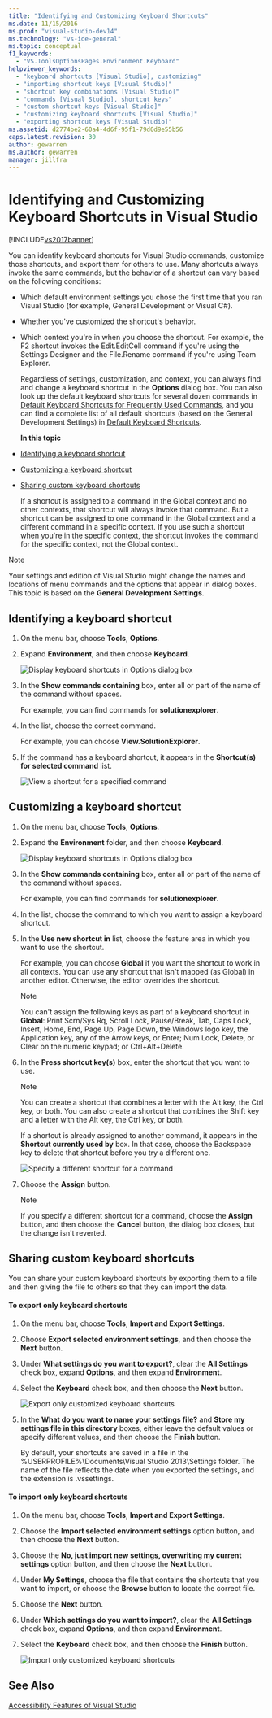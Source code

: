 ```yaml
---
title: "Identifying and Customizing Keyboard Shortcuts"
ms.date: 11/15/2016
ms.prod: "visual-studio-dev14"
ms.technology: "vs-ide-general"
ms.topic: conceptual
f1_keywords:
  - "VS.ToolsOptionsPages.Environment.Keyboard"
helpviewer_keywords:
  - "keyboard shortcuts [Visual Studio], customizing"
  - "importing shortcut keys [Visual Studio]"
  - "shortcut key combinations [Visual Studio]"
  - "commands [Visual Studio], shortcut keys"
  - "custom shortcut keys [Visual Studio]"
  - "customizing keyboard shortcuts [Visual Studio]"
  - "exporting shortcut keys [Visual Studio]"
ms.assetid: d2774be2-60a4-4d6f-95f1-79d0d9e55b56
caps.latest.revision: 30
author: gewarren
ms.author: gewarren
manager: jillfra
---
```

# Identifying and Customizing Keyboard Shortcuts in Visual Studio
[!INCLUDE[vs2017banner](../includes/vs2017banner.md)]

You can identify keyboard shortcuts for Visual Studio commands, customize those shortcuts, and export them for others to use. Many shortcuts always invoke the same commands, but the behavior of a shortcut can vary based on the following conditions:

- Which default environment settings you chose the first time that you ran Visual Studio (for example, General Development or Visual C#).

- Whether you've customized the shortcut's behavior.

- Which context you're in when you choose the shortcut. For example, the F2 shortcut invokes the Edit.EditCell command if you're using the Settings Designer and the File.Rename command if you're using Team Explorer.

  Regardless of settings, customization, and context, you can always find and change a keyboard shortcut in the **Options** dialog box. You can also look up the default keyboard shortcuts for several dozen commands in [Default Keyboard Shortcuts for Frequently Used Commands](../ide/default-keyboard-shortcuts-for-frequently-used-commands-in-visual-studio.md), and you can find a complete list of all default shortcuts (based on the General Development Settings) in [Default Keyboard Shortcuts](../ide/default-keyboard-shortcuts-in-visual-studio.md).

  **In this topic**

- [Identifying a keyboard shortcut](../ide/identifying-and-customizing-keyboard-shortcuts-in-visual-studio.md#bkmk_identify)

- [Customizing a keyboard shortcut](../ide/identifying-and-customizing-keyboard-shortcuts-in-visual-studio.md#bkmk_assign)

- [Sharing custom keyboard shortcuts](../ide/identifying-and-customizing-keyboard-shortcuts-in-visual-studio.md#bkmk_transfer)

  If a shortcut is assigned to a command in the Global context and no other contexts, that shortcut will always invoke that command. But a shortcut can be assigned to one command in the Global context and a different command in a specific context. If you use such a shortcut when you're in the specific context, the shortcut invokes the command for the specific context, not the Global context.

> [!NOTE]
>  Your settings and edition of Visual Studio might change the names and locations of menu commands and the options that appear in dialog boxes. This topic is based on the **General Development Settings**.

##  <a name="bkmk_identify"></a> Identifying a keyboard shortcut

1.  On the menu bar, choose **Tools**, **Options**.

2.  Expand **Environment**, and then choose **Keyboard**.

     ![Display keyboard shortcuts in Options dialog box](../ide/media/optionskeyboard.png "OptionsKeyboard")

3.  In the **Show commands containing** box, enter all or part of the name of the command without spaces.

     For example, you can find commands for **solutionexplorer**.

4.  In the list, choose the correct command.

     For example, you can choose **View.SolutionExplorer**.

5.  If the command has a keyboard shortcut, it appears in the **Shortcut(s) for selected command** list.

     ![View a shortcut for a specified command](../ide/media/viewshortcut.png "ViewShortcut")

##  <a name="bkmk_assign"></a> Customizing a keyboard shortcut

1.  On the menu bar, choose **Tools**, **Options**.

2.  Expand the **Environment** folder, and then choose **Keyboard**.

     ![Display keyboard shortcuts in Options dialog box](../ide/media/optionskeyboard.png "OptionsKeyboard")

3.  In the **Show commands containing** box, enter all or part of the name of the command without spaces.

     For example, you can find commands for **solutionexplorer**.

4.  In the list, choose the command to which you want to assign a keyboard shortcut.

5.  In the **Use new shortcut in** list, choose the feature area in which you want to use the shortcut.

     For example, you can choose **Global** if you want the shortcut to work in all contexts. You can use any shortcut that isn't mapped (as Global) in another editor. Otherwise, the editor overrides the shortcut.

    > [!NOTE]
    >  You can't assign the following keys as part of a keyboard shortcut in **Global**: Print Scrn/Sys Rq, Scroll Lock, Pause/Break, Tab, Caps Lock, Insert, Home, End, Page Up, Page Down, the Windows logo key, the Application key, any of the Arrow keys, or Enter; Num Lock, Delete, or Clear on the numeric keypad; or Ctrl+Alt+Delete.

6.  In the **Press shortcut key(s)** box, enter the shortcut that you want to use.

    > [!NOTE]
    >  You can create a shortcut that combines a letter with the Alt key, the Ctrl key, or both. You can also create a shortcut that combines the Shift key and a letter with the Alt key, the Ctrl key, or both.

     If a shortcut is already assigned to another command, it appears in the **Shortcut currently used by** box. In that case, choose the Backspace key to delete that shortcut before you try a different one.

     ![Specify a different shortcut for a command](../ide/media/reassignshortcut.png "ReassignShortcut")

7.  Choose the **Assign** button.

    > [!NOTE]
    >  If you specify a different shortcut for a command, choose the **Assign** button, and then choose the **Cancel** button, the dialog box closes, but the change isn't reverted.

##  <a name="bkmk_transfer"></a> Sharing custom keyboard shortcuts
 You can share your custom keyboard shortcuts by exporting them to a file and then giving the file to others so that they can import the data.

#### To export only keyboard shortcuts

1.  On the menu bar, choose **Tools**, **Import and Export Settings**.

2.  Choose **Export selected environment settings**, and then choose the **Next** button.

3.  Under **What settings do you want to export?**, clear the **All Settings** check box, expand **Options**, and then expand **Environment**.

4.  Select the **Keyboard** check box, and then choose the **Next** button.

     ![Export only customized keyboard shortcuts](../ide/media/exportshortcuts.png "ExportShortcuts")

5.  In the **What do you want to name your settings file?** and **Store my settings file in this directory** boxes, either leave the default values or specify different values, and then choose the **Finish** button.

     By default, your shortcuts are saved in a file in the %USERPROFILE%\Documents\Visual Studio 2013\Settings folder. The name of the file reflects the date when you exported the settings, and the extension is .vssettings.

#### To import only keyboard shortcuts

1.  On the menu bar, choose **Tools**, **Import and Export Settings**.

2.  Choose the **Import selected environment settings** option button, and then choose the **Next** button.

3.  Choose the **No, just import new settings, overwriting my current settings** option button, and then choose the **Next** button.

4.  Under **My Settings**, choose the file that contains the shortcuts that you want to import, or choose the **Browse** button to locate the correct file.

5.  Choose the **Next** button.

6.  Under **Which settings do you want to import?**, clear the **All Settings** check box, expand **Options**, and then expand **Environment**.

7.  Select the **Keyboard** check box, and then choose the **Finish** button.

     ![Import only customized keyboard shortcuts](../ide/media/importshortcuts.png "ImportShortcuts")

## See Also
 [Accessibility Features of Visual Studio](../ide/reference/accessibility-features-of-visual-studio.md)
